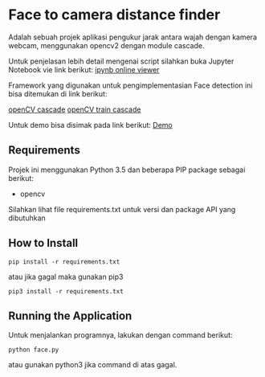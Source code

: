 # Face to camera distance finder

Adalah sebuah projek aplikasi pengukur jarak antara wajah dengan kamera webcam, menggunakan opencv2 dengan module cascade.

Untuk penjelasan lebih detail mengenai script silahkan buka Jupyter Notebook vie link berikut:
[ipynb online viewer](https://nbviewer.jupyter.org/github/trastanechora/Face-to-camera-distance-finder/blob/master/face.ipynb)

Framework yang digunakan untuk pengimplementasian Face detection ini bisa ditemukan di link berikut:

[openCV cascade](https://docs.opencv.org/3.4/d7/d8b/tutorial_py_face_detection.html)
[openCV train cascade](https://docs.opencv.org/3.4/dc/d88/tutorial_traincascade.html)


Untuk demo bisa disimak pada link berikut:
[Demo](https://drive.google.com/file/d/1L3KHWv2oIYgZlVFIcfFuHjjLQt-QP-YN/view?usp=sharing)

## Requirements

Projek ini menggunakan Python 3.5 dan beberapa PIP package sebagai berikut:
* opencv

Silahkan lihat file requirements.txt untuk versi dan package API yang dibutuhkan

## How to Install

```
pip install -r requirements.txt
```

atau jika gagal maka gunakan pip3

```
pip3 install -r requirements.txt
```

## Running the Application

Untuk menjalankan programnya, lakukan dengan command berikut:
```
python face.py
```

atau gunakan python3 jika command di atas gagal.